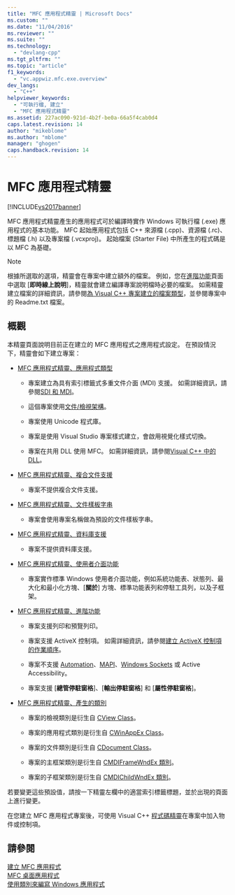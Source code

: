 ```yaml
---
title: "MFC 應用程式精靈 | Microsoft Docs"
ms.custom: ""
ms.date: "11/04/2016"
ms.reviewer: ""
ms.suite: ""
ms.technology: 
  - "devlang-cpp"
ms.tgt_pltfrm: ""
ms.topic: "article"
f1_keywords: 
  - "vc.appwiz.mfc.exe.overview"
dev_langs: 
  - "C++"
helpviewer_keywords: 
  - "可執行檔, 建立"
  - "MFC 應用程式精靈"
ms.assetid: 227ac090-921d-4b2f-be0a-66a5f4cab0d4
caps.latest.revision: 14
author: "mikeblome"
ms.author: "mblome"
manager: "ghogen"
caps.handback.revision: 14
---
```

# MFC 應用程式精靈
[!INCLUDE[vs2017banner](../../assembler/inline/includes/vs2017banner.md)]

MFC 應用程式精靈產生的應用程式可於編譯時實作 Windows 可執行檔 \(.exe\) 應用程式的基本功能。  MFC 起始應用程式包括 C\+\+ 來源檔 \(.cpp\)、資源檔 \(.rc\)、標題檔 \(.h\) 以及專案檔 \(.vcxproj\)。  起始檔案 \(Starter File\) 中所產生的程式碼是以 MFC 為基礎。  
  
> [!NOTE]
>  根據所選取的選項，精靈會在專案中建立額外的檔案。  例如，您在[進階功能](../../mfc/reference/advanced-features-mfc-application-wizard.md)頁面中選取 \[**即時線上說明**\]，精靈就會建立編譯專案說明檔時必要的檔案。  如需精靈建立檔案的詳細資訊，請參閱[為 Visual C\+\+ 專案建立的檔案類型](../../ide/file-types-created-for-visual-cpp-projects.md)，並參閱專案中的 Readme.txt 檔案。  
  
## 概觀  
 本精靈頁面說明目前正在建立的 MFC 應用程式之應用程式設定。  在預設情況下，精靈會如下建立專案：  
  
-   [MFC 應用程式精靈、應用程式類型](../../mfc/reference/application-type-mfc-application-wizard.md)  
  
    -   專案建立為具有索引標籤式多重文件介面 \(MDI\) 支援。  如需詳細資訊，請參閱[SDI 和 MDI](../../mfc/sdi-and-mdi.md)。  
  
    -   這個專案使用[文件\/檢視架構](../../mfc/document-view-architecture.md)。  
  
    -   專案使用 Unicode 程式庫。  
  
    -   專案是使用 Visual Studio 專案樣式建立，會啟用視覺化樣式切換。  
  
    -   專案在共用 DLL 使用 MFC。  如需詳細資訊，請參閱[Visual C\+\+ 中的 DLL](../../build/dlls-in-visual-cpp.md)。  
  
-   [MFC 應用程式精靈、複合文件支援](../../mfc/reference/compound-document-support-mfc-application-wizard.md)  
  
    -   專案不提供複合文件支援。  
  
-   [MFC 應用程式精靈、文件樣板字串](../../mfc/reference/document-template-strings-mfc-application-wizard.md)  
  
    -   專案會使用專案名稱做為預設的文件樣板字串。  
  
-   [MFC 應用程式精靈、資料庫支援](../../mfc/reference/database-support-mfc-application-wizard.md)  
  
    -   專案不提供資料庫支援。  
  
-   [MFC 應用程式精靈、使用者介面功能](../../mfc/reference/user-interface-features-mfc-application-wizard.md)  
  
    -   專案實作標準 Windows 使用者介面功能，例如系統功能表、狀態列、最大化和最小化方塊、\[**關於**\] 方塊、標準功能表列和停駐工具列，以及子框架。  
  
-   [MFC 應用程式精靈、進階功能](../../mfc/reference/advanced-features-mfc-application-wizard.md)  
  
    -   專案支援列印和預覽列印。  
  
    -   專案支援 ActiveX 控制項。  如需詳細資訊，請參閱[建立 ActiveX 控制項的作業順序](../../mfc/sequence-of-operations-for-creating-activex-controls.md)。  
  
    -   專案不支援 [Automation](../../mfc/automation.md)、[MAPI](../../mfc/mapi-support-in-mfc.md)、[Windows Sockets](../../mfc/windows-sockets-in-mfc.md) 或 Active Accessibility。  
  
    -   專案支援 \[**總管停駐窗格**\]、\[**輸出停駐窗格**\] 和 \[**屬性停駐窗格**\]。  
  
-   [MFC 應用程式精靈、產生的類別](../../mfc/reference/generated-classes-mfc-application-wizard.md)  
  
    -   專案的檢視類別是衍生自 [CView Class](../../mfc/reference/cview-class.md)。  
  
    -   專案的應用程式類別是衍生自 [CWinAppEx Class](../../mfc/reference/cwinappex-class.md)。  
  
    -   專案的文件類別是衍生自 [CDocument Class](../../mfc/reference/cdocument-class.md)。  
  
    -   專案的主框架類別是衍生自 [CMDIFrameWndEx 類別](../../mfc/reference/cmdiframewndex-class.md)。  
  
    -   專案的子框架類別是衍生自 [CMDIChildWndEx 類別](../../mfc/reference/cmdichildwndex-class.md)。  
  
 若要變更這些預設值，請按一下精靈左欄中的適當索引標籤標題，並於出現的頁面上進行變更。  
  
 在您建立 MFC 應用程式專案後，可使用 Visual C\+\+ [程式碼精靈](../../ide/adding-functionality-with-code-wizards-cpp.md)在專案中加入物件或控制項。  
  
## 請參閱  
 [建立 MFC 應用程式](../../mfc/reference/creating-an-mfc-application.md)   
 [MFC 桌面應用程式](../../mfc/mfc-desktop-applications.md)   
 [使用類別來編寫 Windows 應用程式](../../mfc/using-the-classes-to-write-applications-for-windows.md)